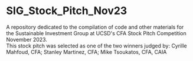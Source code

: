 # SIG_Stock_Pitch_Nov23
A repository dedicated to the compilation of code and other materials for the Sustainable Investment Group at UCSD's CFA Stock Pitch Competition November 2023.  
This stock pitch was selected as one of the two winners judged by: Cyrille Mahfoud, CFA; Stanley Martinez, CFA; Mike Tsoukatos, CFA, CAIA
